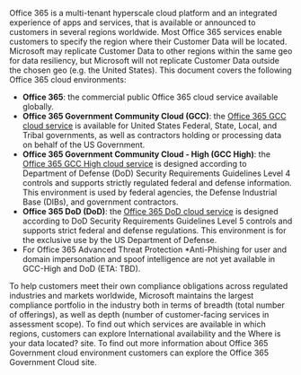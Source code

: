<!-- This file is a part of all Office 365 compliance offering topics. Please coordinate with Robert Mazzoli (robmazz) for any changes.-->

Office 365 is a multi-tenant hyperscale cloud platform and an integrated experience of apps and services, that is available or announced to customers in several regions worldwide. Most Office 365 services enable customers to specify the region where their Customer Data will be located. Microsoft may replicate Customer Data to other regions within the same geo for data resiliency, but Microsoft will not replicate Customer Data outside the chosen geo (e.g. the United States). This document covers the following Office 365 cloud environments:

- **Office 365**: the commercial public Office 365 cloud service available globally.
- **Office 365 Government Community Cloud (GCC)**: the [Office 365 GCC cloud service](/office365/servicedescriptions/office-365-platform-service-description/office-365-us-government/gcc) is available for United States Federal, State, Local, and Tribal governments, as well as contractors holding or processing data on behalf of the US Government.
- **Office 365 Government Community Cloud - High (GCC High)**: the [Office 365 GCC High cloud service](/office365/servicedescriptions/office-365-platform-service-description/office-365-us-government/gcc-high-and-dod) is designed according to Department of Defense (DoD) Security Requirements Guidelines Level 4 controls and supports strictly regulated federal and defense information. This environment is used by federal agencies, the Defense Industrial Base (DIBs), and government contractors.
- **Office 365 DoD (DoD)**: the [Office 365 DoD cloud service](/office365/servicedescriptions/office-365-platform-service-description/office-365-us-government/gcc-high-and-dod) is designed according to DoD Security Requirements Guidelines Level 5 controls and supports strict federal and defense regulations. This environment is for the exclusive use by the US Department of Defense.
- For Office 365 Advanced Threat Protection *Anti-Phishing for user and domain impersonation and spoof intelligence are not yet available in GCC-High and DoD (ETA: TBD).

To help customers meet their own compliance obligations across regulated industries and markets worldwide, Microsoft maintains the largest compliance portfolio in the industry both in terms of breadth (total number of offerings), as well as depth (number of customer-facing services in assessment scope). To find out which services are available in which regions, customers can explore International availability and the Where is your data located? site. To find out more information about Office 365 Government cloud environment customers can explore the Office 365 Government Cloud site.
